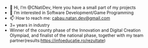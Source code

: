 - 👋 Hi, I’m @CNatiDev, Here you have a small part of my projects
- 👀 I’m interested in Software Development/Game Programming
- 📫 How to reach me: cabau.natan.dev@gmail.com
- 3+ years in industry 
- Winner of the county phase of the Innovation and Digital Creation Olympiad, and finalist of the national phase, together with my team partner(results:https://infoeducatie.ro/rezultate)

<!---
CNatiDev/CNatiDev is a ✨ special ✨ repository because its `README.md` (this file) appears on your GitHub profile.
You can click the Preview link to take a look at your changes.
--->
